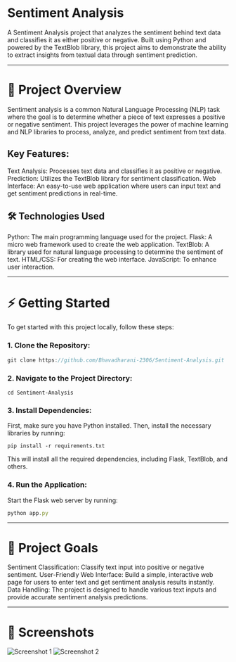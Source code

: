 # **Sentiment Analysis**
A Sentiment Analysis project that analyzes the sentiment behind text data and classifies it as either positive or negative. Built using Python and powered by the TextBlob library, this project aims to demonstrate the ability to extract insights from textual data through sentiment prediction.



---



# **📌 Project Overview**
Sentiment analysis is a common Natural Language Processing (NLP) task where the goal is to determine whether a piece of text expresses a positive or negative sentiment. This project leverages the power of machine learning and NLP libraries to process, analyze, and predict sentiment from text data.







## **Key Features:**
Text Analysis: Processes text data and classifies it as positive or negative.
Prediction: Utilizes the TextBlob library for sentiment classification.
Web Interface: An easy-to-use web application where users can input text and get sentiment predictions in real-time.







## **🛠️ Technologies Used**
Python: The main programming language used for the project.
Flask: A micro web framework used to create the web application.
TextBlob: A library used for natural language processing to determine the sentiment of text.
HTML/CSS: For creating the web interface.
JavaScript: To enhance user interaction.



---



# **⚡ Getting Started**
To get started with this project locally, follow these steps:

### **1. Clone the Repository:**
```jsx
git clone https://github.com/Bhavadharani-2306/Sentiment-Analysis.git
```

### **2. Navigate to the Project Directory:**
```npm
cd Sentiment-Analysis
```

### **3. Install Dependencies:**
First, make sure you have Python installed. Then, install the necessary libraries by running:
```npm
pip install -r requirements.txt
```
This will install all the required dependencies, including Flask, TextBlob, and others.

### **4. Run the Application:**
Start the Flask web server by running:
```jsx
python app.py
```





---


# **🎯 Project Goals**
Sentiment Classification: Classify text input into positive or negative sentiment.
User-Friendly Web Interface: Build a simple, interactive web page for users to enter text and get sentiment analysis results instantly.
Data Handling: The project is designed to handle various text inputs and provide accurate sentiment analysis predictions.



---



# **📸 Screenshots**
![Screenshot 1](https://github.com/user-attachments/assets/627b1a71-7cca-4b63-9169-8f9a693bd49e)
![Screenshot 2](https://github.com/user-attachments/assets/d487b8f0-64bd-4a1d-932a-5f4d9707d3cf)
